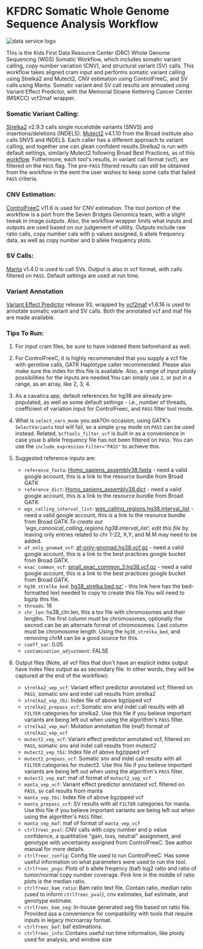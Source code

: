 # KFDRC Somatic Whole Genome Sequence Analysis Workflow

![data service logo](https://encrypted-tbn0.gstatic.com/images?q=tbn:ANd9GcS9BnbvIsTkK3QlSGMDvlgu0tZQJ1q4crMvA-S3fcWfIq6y2d2Y)

This is the Kids First Data Resource Center (DRC) Whole Genome Sequencing (WGS) Somatic Workflow, which includes somatic variant calling, copy number variation (CNV), and structural variant (SV) calls. 
This workflow takes aligned cram input and performs somatic variant calling using Strelka2 and Mutect2, CNV estimation using ControlFreeC, and SV calls using Manta.
Somatic variant and SV call results are annoated using Variant Effect Predictor, with the Memorial Sloane Kettering Cancer Center (MSKCC) vcf2maf wrapper.

### Somatic Variant Calling:

[Strelka2](https://github.com/Illumina/strelka) v2.9.3 calls single nucelotide variants (SNVS) and insertions/deletions (INDELS).
[Mutect2](https://software.broadinstitute.org/gatk/documentation/tooldocs/4.1.1.0/org_broadinstitute_hellbender_tools_walkers_mutect_Mutect2.php) v4.1.10 from the Broad institute also calls SNVS and INDELS.
Each caller has a different approach to variant calling, and together one can glean confident results.Strelka2 is run with default settings, similarly Mutect2 following Broad Best Practices, as of this [workflow](https://github.com/broadinstitute/gatk/blob/4.1.1.0/scripts/mutect2_wdl/mutect2.wdl).
Futhermore, each tool's results, in variant call format (vcf), are filtered on the `PASS` flag. 
The pre-`PASS` filtered results can still be obtained from the workflow in the eent the user wishes to keep some calls that failed `PASS` criteria.

### CNV Estimation:

[ControlFreeC](https://github.com/BoevaLab/FREEC) v11.6 is used for CNV estimation.
The tool portion of the workflow is a port from the Seven Bridges Genomics team, with a slight tweak in image outputs.
Also, the workflow wrapper limits what inputs and outputs are used based on our judgement of utility.
Outputs include raw ratio calls, copy number cals with p values assigned, b allele frequency data, as well as copy number and b allele frequency plots.

### SV Calls:

[Manta](https://github.com/Illumina/manta) v1.4.0 is used to call SVs. Output is also in vcf format, with calls filtered on `PASS`.
Default settings are used at run time.

### Variant Annotation

[Variant Effect Predictor](https://useast.ensembl.org/info/docs/tools/vep/index.html) release 93, wrapped by [vcf2maf](https://github.com/mskcc/vcf2maf) v1.6.16 is used to annotate somatic variant and SV calls.
Both the annotated vcf and maf file are made available.

### Tips To Run:

1) For input cram files, be sure to have indexed them beforehand as well.

2) For ControlFreeC, it is highly recommended that you supply a vcf file with germline calls, GATK Haplotype caller recommended.
Please also make sure the index for this file is available.
Also, a range of input ploidy possibilities for the inputs are needed.You can simply use `2`, or put in a range, as an array, like 2, 3, 4.

3) As a cavatica app, default references for hg38 are already pre-populated, as well as some default settings - i.e., number of threads, coefficient of variation input for ControlFreec, and `PASS` filter tool mode.

4) What is `select_vars_mode` you ask?On occasion, using GATK's `SelectVariants` tool will fail, so a simple `grep` mode on `PASS` can be used instead.
Related, `bcftools_filter_vcf` is built in as a convenience in case youe b allele frequency file has not been filtered on `PASS`.
You can use the `include_expression` `Filter="PASS"` to achieve this.

5) Suggested reference inputs are:

    - `reference_fasta`: [Homo_sapiens_assembly38.fasta](https://console.cloud.google.com/storage/browser/genomics-public-data/resources/broad/hg38/v0?pli=1) - need a valid google account, this is a link to the resource bundle from Broad GATK
    - `reference_dict`: [Homo_sapiens_assembly38.dict](https://console.cloud.google.com/storage/browser/genomics-public-data/resources/broad/hg38/v0?pli=1) - need a valid google account, this is a link to the resource bundle from Broad GATK
    - `wgs_calling_interval_list`: [wgs_calling_regions.hg38.interval_list](https://console.cloud.google.com/storage/browser/genomics-public-data/resources/broad/hg38/v0?pli=1) - need a valid google account, this is a link to the resource bundle from Broad GATK.*To create our 'wgs_canonical_calling_regions.hg38.interval_list', edit this file* by leaving only entries related to chr 1-22, X,Y, and M.M may need to be added.
    - `af_only_gnomad_vcf`: [af-only-gnomad.hg38.vcf.gz](https://console.cloud.google.com/storage/browser/-gatk-best-practices/somatic-hg38) - need a valid google account, this is a link to the best practices google bucket from Broad GATK.
    - `exac_common_vcf`: [small_exac_common_3.hg38.vcf.gz](https://console.cloud.google.com/storage/browser/gatk-best-practices/somatic-hg38) - need a valid google account, this is a link to the best practices google bucket from Broad GATK.
    - `hg38_strelka_bed`: [hg38_strelka.bed.gz'](https://github.com/Illumina/strelka/blob/v2.9.x/docs/userGuide/README.md#extended-use-cases) - this link here has the bed-formatted text needed to copy to create this file.You will need to bgzip this file.
     - `threads`: 16
     - `chr_len`: hs38_chr.len, this a tsv file with chromosomes and their lengths.
      The first column must be chromosomes, optionally the secnod can be an alternate format of chromosomes.
      Last column must be chromosome length.
      Using the `hg38_strelka_bed`, and removing chrM can be a good source for this.
    - `coeff_var`: 0.05
    - `contamination_adjustment`: FALSE

6) Output files (Note, all vcf files that don't have an explicit index output have index files output as as secondary file.  In other words, they will be captured at the end of the workflow):

    - `strelka2_vep_vcf`: Variant effect predictor annotated vcf, filtered on `PASS`, somatic snv and indel call results from strelka2
    - `strelka2_vep_tbi`: Index file of above bgzipped vcf
    - `strelka2_prepass_vcf`: Somatic snv and indel call results with all `FILTER` categories for strelka2. Use this file if you believe important variants are being left out when using the algorithm's `PASS` filter.
    - `strelka2_vep_maf`: Mutation annotation file (maf) format of `strelka2_vep_vcf`
    - `mutect2_vep_vcf`: Variant effect predictor annotated vcf, filtered on `PASS`, somatic snv and indel call results from mutect2
    - `mutect2_vep_tbi`: Index file of above bgzipped vcf
    - `mutect2_prepass_vcf`: Somatic snv and indel call results with all `FILTER` categories for mutect2. Use this file if you believe important variants are being left out when using the algorithm's `PASS` filter.
    - `mutect2_vep_maf`: maf of format of `mutect2_vep_vcf`
    - `manta_vep_vcf`: Variant effect predictor annotated vcf, filtered on `PASS`, sv call results from manta
    - `manta_vep_tbi`: Index file of above bgzipped vcf
    - `manta_prepass_vcf`: SV results with all `FILTER` categories for manta. Use this file if you believe important variants are being left out when using the algorithm's `PASS` filter.
    - `manta_vep_maf`: maf of format of `manta_vep_vcf`
    - `ctrlfreec_pval`: CNV calls with copy number and p value confidence, a qualtitative "gain, loss, neutral" assignment, and genotype with uncertainty assigned from ControlFreeC.  See author manual for more details.
    - `ctrlfreec_config`: Config file used to run ControlFreeC.  Has some useful information on what parameters were used to run the tool.
    - `ctrlfreec_pngs`: Plots of b allele freqency (baf) log2 ratio and ratio of tumor/normal copy number coverage.  Pink line in the middle of ratio plots is the median ratio.
    - `ctrlfreec_bam_ratio`: Bam ratio text file.  Contain ratio, median ratio (used to inform `ctrlfreec_pval`), cnv estimates, baf estimate, and genotype estimate.
    - `ctrlfreec_bam_seg`: In-house generated seg file based on ratio file.  Provided asa a convenience for compatibility with tools that require inputs in legacy microarray format.
    - `ctrlfreec_baf`: baf estimations.
    - `ctrlfreec_info`: Contains useful run time information, like ploidy used for analysis, and window size
